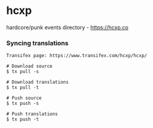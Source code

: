 # hcxp

hardcore/punk events directory - https://hcxp.co

### Syncing translations

    Transifex page: https://www.transifex.com/hcxp/hcxp/

    # Download source
    $ tx pull -s

    # Download translations
    $ tx pull -t

    # Push source
    $ tx push -s

    # Push translations
    $ tx push -t

